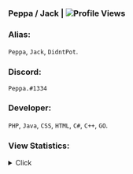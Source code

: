 ### Peppa / Jack | ![Profile Views](https://komarev.com/ghpvc/?username=DidntPot&style=flat-square&color=yellow) <br>

### Alias:
 `Peppa`, `Jack`, `DidntPot`.
 
### Discord:
 `Peppa.#1334`

### Developer:
 `PHP`, `Java`, `CSS`, `HTML`, `C#`, `C++`, `GO`.

### View Statistics:
<details>
  <summary>Click</summary>
   <img align="Left" alt="DidntPot's Github Stats" src="https://github-readme-stats.vercel.app/api?username=didntpot&show_icons=true&hide_border=true&theme=dark" />
   <img style="float: right;" alt="Most Used Languages" src="https://github-readme-stats.vercel.app/api/top-langs/?username=didntpot&layout=compact&hide_border=true&theme=dark"/>
</details>
